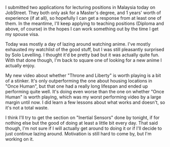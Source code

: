 
I submitted two applications for lecturing positions in Malaysia today on JobStreet. They both only ask for a Master's degree, and 1 years' worth of experience (if at all), so hopefully I can get a response from at least one of them. In the meantime, I'll keep applying to teaching positions (Diploma and above, of course) in the hopes I can work something out by the time I get my spouse visa.

Today was mostly a day of lazing around watching anime. I've mostly exhausted my watchlist of the good stuff, but I was still pleasantly surprised by Solo Levelling. I thought it'd be pretty bad but it was actually quite fun. With that done though, I'm back to square one of looking for a new anime I actually enjoy.

My new video about whether "Throne and Liberty" is worth playing is a bit of a stinker. It's only outperforming the one about housing locations in "Once Human", but that one had a really long lifespan and ended up performing quite well. It's doing even worse than the one on whether "Once Human" is worth playing, which was my worst performing video by a large margin until now. I did learn a few lessons about what works and doesn't, so it's not a total waste.

I think I'll try to get the section on "Inertial Sensors" done by tonight, if for nothing else but the good of doing at least a little bit every day. That said though, I'm not sure if I will actually get around to doing it or if I'll decide to just continue lazing around. Motivation is still hard to come by, but I'm working on it.


